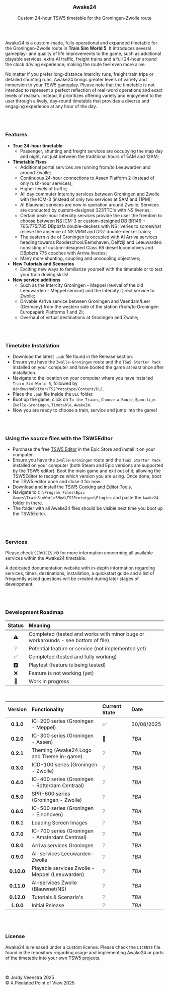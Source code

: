 <h3 align='center'>Awake24</h3>
<p align='center'>
Custom 24-hour TSW5 timetable for the Groningen-Zwolle route</p> <br/> <br/>

Awake24 is a custom-made, fully operational and expanded timetable for the Groningen-Zwolle route in **Train Sim World 5**. It introduces several gameplay- and quality of life improvements to the game, such as additional playable services, extra AI traffic, freight trains and a full 24-hour around the clock driving experience; making the route feel even more alive.

No matter if you prefer long-distance Intercity runs, freight train trips or detailed shunting runs, Awake24 brings greater levels of variety and immersion to your TSW5 gameplay. Please note that the timetable is not intended to represent a perfect reflection of real-word operations and exact levels of realism. Instead, it prioritizes offering variety and enjoyment to the user through a lively, day-round timetable that provides a diverse and engaging experience at any hour of the day.

<br/> <br/>


### Features
* **True 24-hour timetable** 
    * Passenger, shunting and freight services are occupying the map day and night, not just between the traditional hours of 5AM and 12AM;
* **Timetable Fixes**
    * Additional portal services are running from/to Leeuwarden and around Zwolle; 
    * Continuous 24-hour connections to Assen Platform 2 (instead of only rush-hour services); 
    * Higher levels of traffic;
    * All day commuter Intercity services between Groningen and Zwolle with the ICM-3 (instead of only two services at 5AM and 11PM);
    * AI Blauwnet services are now in operation around Zwolle. Services are conducted by custom-designed 323TTC's with NS liveries;
    * Certain peak-hour Intercity services provide the user the freedom to choose between NS ICM-3 or custom-designed DB BR146 + 765/775/785 DBpbzfa double-deckers with NS liveries to somewhat relieve the absence of NS *VIRM* and *DDZ* double-decker trains;
    * The eastern-side of Groningen is occupied with AI Arriva services heading towards Roodeschool/Eemshaven, Delfzijl and Leeuwarden: consisting of custom-designed Class 66 diesel locomotives and DBpbzfa 775 coaches with Arriva liveries;
    * Many more shunting, coupling and uncoupling objectives;
* **New Tutorials and Scenarios**
    * Exciting new ways to familiarize yourself with the timetable or to test your train driving skills!
* **New service additions**
    * Such as the Intercity Groningen - Meppel (revival of the old Leeuwarden - Meppel service) and the Intercity Direct service to Zwolle;
    * Drivable Arriva service between Groningen and Veendam/Leer (Germany) from the western side of the station (from/to Groningen Europapark Platforms 1 and 2);
    * Overhaul of virtual destinations at Groningen and Zwolle;




<br/><br/>


### Timetable Installation
* Download the latest `.pak` file found in the Release section.
* Ensure you have the `Zwolle-Groningen` route and the `TSW5 Starter Pack` installed on your computer and have booted the game at least once after installation.
* Navigate to the location on your computer where you have installed `Train Sim World 5`, followed by `WindowsNoEditor/TS2Prototype/Content/DLC`.
* Place the `.pak` file inside the `DLC` folder.
* Boot up the game, click on `To the Trains`, `Choose a Route`, `Spoorlijn Zwolle-Groningen`, `Timetable`, `Awake24`.
* Now you are ready to choose a train, service and jump into the game!


<br/><br/>


### Using the source files with the TSW5Editor
* Purchase the free [TSW5 Editor](https://store.epicgames.com/en-US/p/train-sim-world-5--train-sim-world-pc-editor-beta) in the Epic Store and install it on your computer.
* Ensure you have the `Zwolle-Groningen` route and the `TSW5 Starter Pack` installed on your computer (both Steam and Epic versions are supported by the TSW5 editor). Boot the main game and exit out of it; allowing the TSW5Editor to recognize which version you are using. Once done, boot the TSW5 editor once and close it for now.
* Download and install the [TSW5 Cooking and Editor Tools](https://trainsim.cz/?mod=article&showid=2823a).
* Navigate to `C:\Program Files\Epic Games\TrainSimWorld5Mod\TS2Prototype\Plugins` and paste the `Awake24` folder in there.
* The folder with all Awake24 files should be visible next time you boot up the TSW5Editor.


<br/><br/>




### Services
Please check `SERVICES.MD` for more information concerning all available services within the Awake24 timetable. 

A dedicated documentation website with in-depth information regarding services, times, destinations, installation, a quickstart guide and a list of frequently asked questions will be created during later stages of development.

<br/><br/>



### Development Roadmap

| Status | Meaning |
|:---:|:----|
| ⚠️ | Completed (tested and works with minor bugs or workarounds - see bottom of file) |
| ❔| Potential feature or service (not implemented yet) |
| ✅ | Completed (tested and fully working) |
| 🅿️ | Playtest (feature is being tested) |
| ❌ | Feature is not working (yet) |
| 🚧 | Work in progress |

<br/>

| Version | Functionality | Current State |   Date |
| :------:| :----------- | :-------------|:------|
| **0.1.0** | IC-200 series (Groningen - Meppel) | ✅  | 30/08/2025 |
| **0.2.0** | IC-300 series (Groningen - Assen) | 🚧 | *TBA* |
| **0.2.1** | Theming (Awake24 Logo and Theme in-game) | ❔| *TBA* |
| **0.3.0** | ICD-100 series (Groningen - Zwolle) | ❔| *TBA* |
| **0.4.0** | IC-400 series (Groningen - Rotterdam Centraal) | ❔| *TBA* |
| **0.5.0** | SPR-600 series (Groningen - Zwolle) | ❔| *TBA* |
| **0.6.0** | IC-500 series (Groningen - Eindhoven) | ❔| *TBA* |
| **0.6.1** | Loading Screen Images | ❔| *TBA* |
| **0.7.0** | IC-700 series (Groningen - Amsterdam Centraal) | ❔ | *TBA* |
| **0.8.0** | Arriva services Groningen | ❔ | *TBA* |
| **0.9.0** | AI-services Leeuwarden-Zwolle | ❔ | *TBA* |
| **0.10.0** | Playable services Zwolle - Meppel (Leeuwarden) | ❔ | *TBA* |
| **0.11.0** | AI-services Zwolle (Blauwnet/NS) | ❔ | *TBA* |
| **0.12.0** | Tutorials & Scenario's | ❔ | *TBA* |
| **1.0.0** | Initial Release | ❔ | *TBA* |

<br/><br/>



### License
Awake24 is released under a custom license. Please check the `LICENSE` file found in the repository regarding usage and implementing Awake24 or parts of the timetable into your own TSW5 projects.

<br/>

&copy; Jordy Veenstra 2025 <br>
&copy; A Pixelated Point of View 2025 <br/>